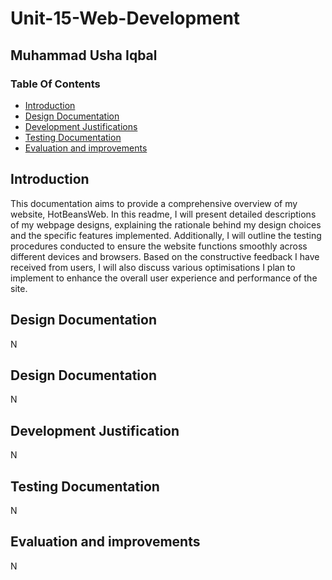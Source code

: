 # Unit-15-Web-Development
## Muhammad Usha Iqbal
### Table Of Contents
- [Introduction](#introduction)
- [Design Documentation](#design-documentation)
- [Development Justifications](#development-justifications)
- [Testing Documentation](#testing-documentation)
- [Evaluation and improvements](#evaluation-and-improvements)


## Introduction
This documentation aims to provide a comprehensive overview of my website, HotBeansWeb. In this readme, I will present detailed descriptions of my webpage designs, explaining the rationale behind my design choices and the specific features implemented. Additionally, I will outline the testing procedures conducted to ensure the website functions smoothly across different devices and browsers. Based on the constructive feedback I have received from users, I will also discuss various optimisations I plan to implement to enhance the overall user experience and performance of the site.

## Design Documentation
N

## Design Documentation
N

## Development Justification
N

## Testing Documentation
N

## Evaluation and improvements
N
